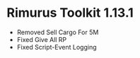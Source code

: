 # Rimurus Toolkit 1.13.1
- Removed Sell Cargo For 5M
- Fixed Give All RP
- Fixed Script-Event Logging
